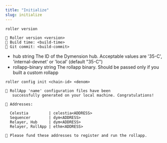 ```yaml
---
title: "Initialize"
slug: initialize
---
```


```
roller version
```

```
💈 Roller version <version>
💈 Build time: <build-time>
💈 Git commit: <build-commit>
```

-   hub string The ID of the Dymension hub. Acceptable values are '35-C', 'internal-devnet' or 'local' (default "35-C")
-   rollapp-binary string The rollapp binary. Should be passed only if you built a custom rollapp

```
roller config init <chain-id> <denom>
```

```
💈 RollApp 'name' configuration files have been
   successfully generated on your local machine. Congratulations!

🔑 Addresses:

  Celestia         | celestia<ADDRESS>
  Sequencer        | dym<ADDRESS>
  Relayer, Hub     | dym<ADDRESS>
  Relayer, RollApp | ethm<ADDRESS>

🔔 Please fund these addresses to register and run the rollapp.
```
